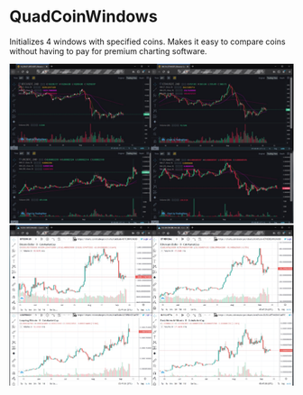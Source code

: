 # QuadCoinWindows
Initializes 4 windows with specified coins. Makes it easy to compare coins without having to pay for premium charting software.

![](demo-binance.jpg)
![](demo-cmc.jpg)
